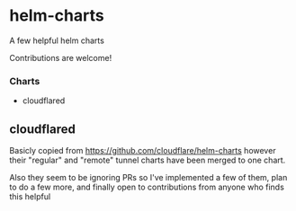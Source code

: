 # helm-charts
A few helpful helm charts

Contributions are welcome!

### Charts
- cloudflared

## cloudflared

Basicly copied from https://github.com/cloudflare/helm-charts however their "regular" and "remote" tunnel charts have been merged to one chart.

Also they seem to be ignoring PRs so I've implemented a few of them, plan to do a few more, and finally open to contributions from anyone who finds this helpful
